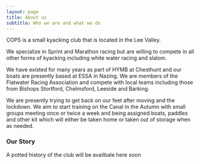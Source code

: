 ```yaml
---
layout: page
title: About us
subtitle: Who we are and what we do
---
```

COPS is a small kyacking club that is located in the Lee Valley.

We specialize in Sprint and Marathon racing but are willing to compete in all other forms of kyacking including white water racing and slalom.

We have existed for many years as part of HYMB at Chesthunt and our boats are presently based at ESSA in Nazing.  We are members of the Flatwater Racing Association and
compete with local teams including those from Bishops Stortford, Chelmsford, Leeside and Barking.  

We are presently trying to get back on our feet after moving and the lockdown.  We aim to start training on the Canal in the Autumn with small groups 
meeting once or twice a week and being assigned boats, paddles and other kit which will either be taken home or taken out of storage when as needed.


### Our Story

A potted history of the club will be availbale here soon